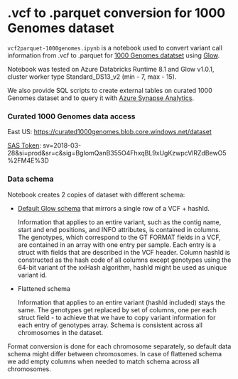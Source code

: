 
# .vcf to .parquet conversion for 1000 Genomes dataset

`vcf2parquet-1000genomes.ipynb` is a notebook used to convert variant call information from .vcf to .parquet for [1000 Genomes datatset](https://azure.microsoft.com/en-us/services/open-datasets/catalog/genomics-1000-genomes/)  using [Glow](https://projectglow.io/). 

Notebook was tested on Azure Databricks Runtime 8.1 and Glow v1.0.1, cluster worker type Standard_DS13_v2 (min - 7, max - 15).

We also provide SQL scripts to create external tables on curated 1000 Genomes dataset and to query it with [Azure Synapse Analytics](https://azure.microsoft.com/en-us/services/synapse-analytics/).


### Curated 1000 Genomes data access

East US: https://curated1000genomes.blob.core.windows.net/dataset

[SAS Token](https://docs.microsoft.com/en-us/azure/storage/common/storage-sas-overview): sv=2018-03-28&si=prod&sr=c&sig=BgIomQanB355O4FhxqBL9xUgKzwpcVlRZdBewO5%2FM4E%3D

### Data schema 

Notebook creates 2 copies of dataset with different schema:
* [Default Glow schema](https://glow.readthedocs.io/en/latest/etl/variant-data.html#vcf)  that mirrors a single row of a VCF + hashId. 

    Information that applies to an entire variant, such as the contig name, start and end positions, and INFO attributes, is contained in columns. The genotypes, which correspond to the GT FORMAT fields in a VCF, are contained in an array with one entry per sample. Each entry is a struct with fields that are described in the VCF header. Column hashId is constructed as the hash code of all columns except genotypes using the 64-bit variant of the xxHash algorithm, hashId might be used as unique variant id.

* Flattened schema

    Information that applies to an entire variant (hashId included) stays the same. The genotypes get replaced by set of columns, one per each struct field - to achieve that we have to copy variant information for each entry of genotypes array.  Schema is consistent across all chromosomes in the dataset.


Format conversion is done for each chromosome separately, so default data schema might differ between chromosomes. In case of flattened schema we add empty columns when needed to match schema across all chromosomes.

